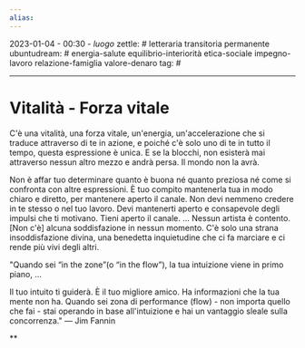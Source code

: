 ```yaml
---
alias: 
---
```

2023-01-04 - 00:30 - *luogo*
zettle: # letteraria transitoria permanente
ubuntudream: # energia-salute equilibrio-interiorità etica-sociale impegno-lavoro relazione-famiglia valore-denaro 
tag: #

---
# Vitalità - Forza vitale

C'è una vitalità, una forza vitale, un'energia, un'accelerazione che si traduce attraverso di te in azione, e poiché c'è solo uno di te in tutto il tempo, questa espressione è unica. E se la blocchi, non esisterà mai attraverso nessun altro mezzo e andrà persa. Il mondo non la avrà. 

  

Non è affar tuo determinare quanto è buona né quanto preziosa né come si confronta con altre espressioni. È tuo compito mantenerla tua in modo chiaro e diretto, per mantenere aperto il canale. Non devi nemmeno credere in te stesso o nel tuo lavoro. Devi mantenerti aperto e consapevole degli impulsi che ti motivano. Tieni aperto il canale. ... Nessun artista è contento. [Non c'è] alcuna soddisfazione in nessun momento. C'è solo una strana insoddisfazione divina, una benedetta inquietudine che ci fa marciare e ci rende più vivi degli altri.

  

"Quando sei “in the zone”(o “in the flow”), la tua intuizione viene in primo piano, ...

Il tuo intuito ti guiderà. È il tuo migliore amico. Ha informazioni che la tua mente non ha. Quando sei zona di performance (flow) - non importa quello che fai - stai operando in base all'intuizione e hai un vantaggio sleale sulla concorrenza." — Jim Fannin

**
